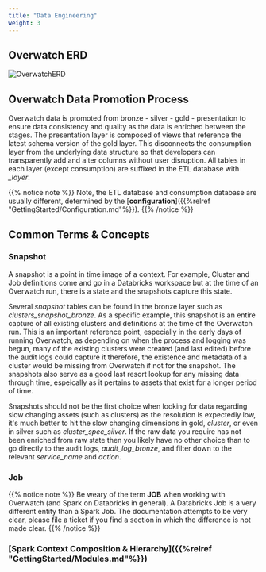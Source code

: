 ```yaml
---
title: "Data Engineering"
weight: 3
---
```


## Overwatch ERD
![OverwatchERD](/images/_index/Overwatch_Gold.png)

## Overwatch Data Promotion Process
Overwatch data is promoted from bronze - silver - gold - presentation to ensure data consistency and quality as the 
data is enriched between the stages. The presentation layer is composed of views that reference the latest schema
version of the gold layer. This disconnects the consumption layer from the underlying data structure so that developers
can transparently add and alter columns without user disruption. All tables in each layer (except consumption) are 
suffixed in the ETL database with *\_layer*. 

{{% notice note %}}
Note, the ETL database and consumption database are usually different,
determined by the [**configuration**]({{%relref "GettingStarted/Configuration.md"%}}).
{{% /notice %}}

## Common Terms & Concepts
### Snapshot
A snapshot is a point in time image of a context. For example, Cluster and Job definitions come and go in a 
Databricks workspace but at the time of an Overwatch run, there is a state and the snapshots capture this state.

Several *snapshot* tables can be found in the bronze layer such as *clusters_snapshot_bronze*. As a specific
example, this snapshot is an entire capture of all existing clusters and definitions at the time of the Overwatch run.
This is an important reference point, especially in the early days of running Overwatch, as depending on when the 
process and logging was begun, many of the existing clusters were created (and last edited) before the audit logs 
could capture it therefore, the existence and metadata of a cluster would be missing from Overwatch if not for the 
snapshot. The snapshots also serve as a good last resort lookup for any missing data through time, espeically as 
it pertains to assets that exist for a longer period of time.

Snapshots should not be the first choice when looking for data regarding slow changing assets (such as clusters) as 
the resolution is expectedly low, it's much better to hit the slow changing dimensions in gold, *cluster*, or even 
in silver such as *cluster_spec_silver*. If the raw data you require has not been enriched from raw state then you 
likely have no other choice than to go directly to the audit logs, *audit_log_bronze*, and filter down to the 
relevant *service_name* and *action*.

### Job
{{% notice note %}}
Be weary of the term **JOB** when working with Overwatch (and Spark on Databricks in general). A Databricks Job is
a very different entity than a Spark Job. The documentation attempts to be very clear, please file a ticket if you 
find a section in which the difference is not made clear.
{{% /notice %}}

### [Spark Context Composition & Hierarchy]({{%relref "GettingStarted/Modules.md"%}})